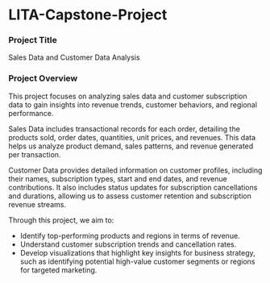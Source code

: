 # LITA-Capstone-Project

### Project Title
Sales Data and Customer Data Analysis

### Project Overview
This project focuses on analyzing sales data and customer subscription data to gain insights into revenue trends, customer behaviors, and regional performance. 

Sales Data includes transactional records for each order, detailing the products sold, order dates, quantities, unit prices, and revenues. This data helps us analyze product demand, sales patterns, and revenue generated per transaction.

Customer Data provides detailed information on customer profiles, including their names, subscription types, start and end dates, and revenue contributions. It also includes status updates for subscription cancellations and durations, allowing us to assess customer retention and subscription revenue streams.

Through this project, we aim to:
- Identify top-performing products and regions in terms of revenue.
- Understand customer subscription trends and cancellation rates.
- Develop visualizations that highlight key insights for business strategy, such as identifying potential high-value customer segments or regions for targeted marketing.






